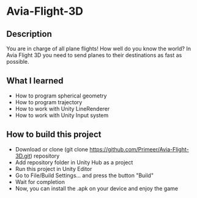 # Avia-Flight-3D
## Description
You are in charge of all plane flights! How well do you know the world? In Avia Flight 3D you need to send planes to their destinations as fast as possible.

## What I learned
* How to program spherical geometry
* How to program trajectory
* How to work with Unity LineRenderer
* How to work with Unity Input system

## How to build this project 
* Download or clone (git clone https://github.com/Primeer/Avia-Flight-3D.git) repository
* Add repository folder in Unity Hub as a project
* Run this project in Unity Editor
* Go to File/Build Settings... and press the button "Build"
* Wait for completion
* Now, you can install the .apk on your device and enjoy the game
